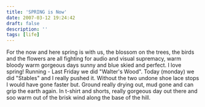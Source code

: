 ```yaml
---
title: 'SPRING is Now'
date: 2007-03-12 19:24:42
draft: false
description: ''
tags: [life]
---
```


For the now and here spring is with us, the blossom on the trees, the birds and the flowers are all fighting for audio and visual supremacy, warm bloody warm gorgeous days sunny and blue skied and perfect. I love spring! Running - Last Friday we did "Walter's Wood". Today (monday) we did "Stables" and I really pushed it. Without the two undone shoe lace stops I would have gone faster but. Ground really drying out, mud gone and can grip the earth again. In t-shirt and shorts, really gorgeous day out there and soo warm out of the brisk wind along the base of the hill.